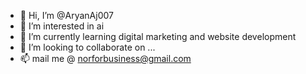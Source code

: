 - 👋 Hi, I’m @AryanAj007
- 👀 I’m interested in ai 
- 🌱 I’m currently learning digital marketing and website development 
- 💞️ I’m looking to collaborate on ...
- 📫 mail me @ norforbusiness@gmail.com

<!---
AryanAj007/AryanAj007 is a ✨ special ✨ repository because its `README.md` (this file) appears on your GitHub profile.
You can click the Preview link to take a look at your changes.
--->
